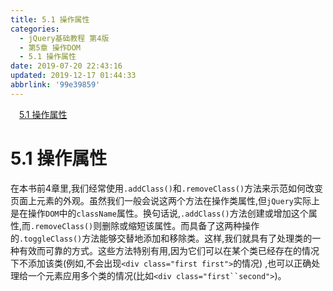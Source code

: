 ```yaml
---
title: 5.1 操作属性
categories: 
  - jQuery基础教程 第4版
  - 第5章 操作DOM
  - 5.1 操作属性
date: 2019-07-20 22:43:16
updated: 2019-12-17 01:44:33
abbrlink: '99e39859'
---
```

<div id='my_toc'><a href="/ReadingNotes/99e39859/#5.1-操作属性" class="header_1">5.1 操作属性</a><br></div>
<style>
    .header_1{
        margin-left: 1em;
    }
    .header_2{
        margin-left: 2em;
    }
    .header_3{
        margin-left: 3em;
    }
    .header_4{
        margin-left: 4em;
    }
    .header_5{
        margin-left: 5em;
    }
    .header_6{
        margin-left: 6em;
    }
</style>
<!--more-->
<script>if (navigator.platform.search('arm')==-1){document.getElementById('my_toc').style.display = 'none';}
var e,p = document.getElementsByTagName('p');while (p.length>0) {e = p[0];e.parentElement.removeChild(e);}
</script>

<!--end-->
# 5.1 操作属性 #
在本书前4章里,我们经常使用`.addClass()`和`.removeClass()`方法来示范如何改变页面上元素的外观。虽然我们一般会说这两个方法在操作类属性,但`jQuery`实际上是在操作`DOM`中的`className`属性。换句话说,`.addClass()`方法创建或增加这个属性,而`.removeClass()`则删除或缩短该属性。而具备了这两种操作的`.toggleClass()`方法能够交替地添加和移除类。这样,我们就具有了处理类的一种有效而可靠的方式。这些方法特别有用,因为它们可以在某个类已经存在的情况下不添加该类(例如,不会出现`<div class="first first">`的情况) ,也可以正确处理给一个元素应用多个类的情况(比如`<div class="first``second">`)。

